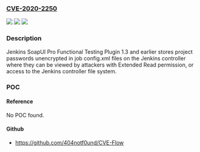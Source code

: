 ### [CVE-2020-2250](https://cve.mitre.org/cgi-bin/cvename.cgi?name=CVE-2020-2250)
![](https://img.shields.io/static/v1?label=Product&message=Jenkins%20SoapUI%20Pro%20Functional%20Testing%20Plugin&color=blue)
![](https://img.shields.io/static/v1?label=Version&message=%3C%3D%201.3%20&color=brighgreen)
![](https://img.shields.io/static/v1?label=Vulnerability&message=CWE-256%3A%20Unprotected%20Storage%20of%20Credentials&color=brighgreen)

### Description

Jenkins SoapUI Pro Functional Testing Plugin 1.3 and earlier stores project passwords unencrypted in job config.xml files on the Jenkins controller where they can be viewed by attackers with Extended Read permission, or access to the Jenkins controller file system.

### POC

#### Reference
No POC found.

#### Github
- https://github.com/404notf0und/CVE-Flow


